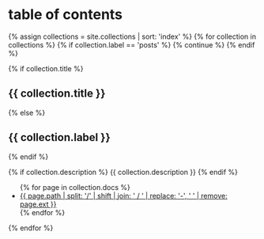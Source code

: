 ---
---

# table of contents

{% assign collections = site.collections | sort: 'index' %}
{% for collection in collections %}
{% if collection.label == 'posts' %}
  {% continue %}
{% endif %}

{% if collection.title %}
## {{ collection.title }}
{% else %}
## {{ collection.label }}
{% endif %}

{% if collection.description %}
{{ collection.description }}
{% endif %}

<ul>
  {% for page in collection.docs %}
  <li>
    <a href="{{ page.url | relative_url }}">
    {{ page.path | split: '/' | shift | join: ' / ' | replace: '-', ' ' | remove: page.ext }}
    </a>
  </li>
  {% endfor %}
</ul>
{% endfor %}
